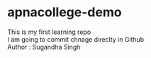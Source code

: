 # apnacollege-demo
This is my first learning repo
<br>
I am going to commit chnage direclty in Github
<br>
Author : Sugandha Singh
